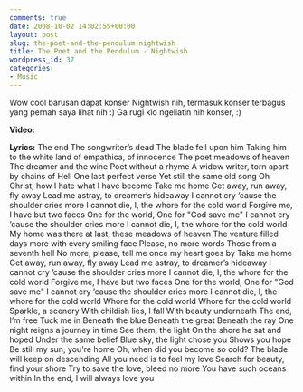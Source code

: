 ```yaml
---
comments: true
date: 2008-10-02 14:02:55+00:00
layout: post
slug: the-poet-and-the-pendulum-nightwish
title: The Poet and the Pendulum - Nightwish
wordpress_id: 37
categories:
- Music
---
```


Wow cool barusan dapat konser Nightwish nih, termasuk konser terbagus yang pernah saya lihat nih :) Ga rugi klo ngeliatin nih konser, :)
<!-- more -->
**Video:**


**Lyrics:**
The end
The songwriter’s dead
The blade fell upon him
Taking him to the white land of empathica, of innocence
The poet meadows of heaven
The dreamer and the wine
Poet without a rhyme
A widow writer, torn apart by chains of Hell
One last perfect verse
Yet still the same old song
Oh Christ, how I hate what I have become
Take me home
Get away, run away, fly away
Lead me astray, to dreamer’s hideaway
I cannot cry ’cause the shoulder cries more
I cannot die, I, the whore for the cold world
Forgive me, I have but two faces
One for the world,
One for "God save me"
I cannot cry ’cause the shoulder cries more
I cannot die, I, the whore for the cold world
My home was there at last, these meadows of heaven
The venture filled days more with every smiling face
Please, no more words
Those from a seventh hell
No more, please, tell me once my heart goes by
Take me home
Get away, run away, fly away
Lead me astray, to dreamer’s hideaway
I cannot cry ’cause the shoulder cries more
I cannot die, I, the whore for the cold world
Forgive me, I have but two faces
One for the world,
One for "God save me"
I cannot cry ’cause the shoulder cries more
I cannot die, I, the whore for the cold world
Whore for the cold world
Whore for the cold world
Sparkle, a scenery
With childish lies, I fall
With beauty underneath
The end, I’m free
Tuck me in
Beneath the blue
Beneath the great
Beneath the ray
One night reigns a journey in time
See them, the light
On the shore he sat and hoped
Under the same belief
Blue sky, the light chose you
Shows you hope
Be still my sun, you're home
Oh, when did you become so cold?
The blade will keep on descending
All you need is to feel my love
Search for beauty, find your shore
Try to save the love, bleed no more
You have such oceans within
In the end, I will always love you
